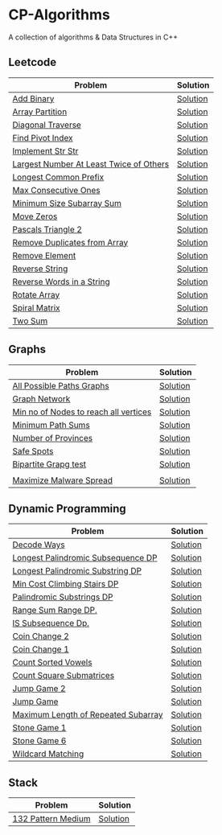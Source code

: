 # CP-Algorithms

A collection of algorithms & Data Structures in C++

## Leetcode

| Problem                                                                                                           | Solution                                                                                                                                     |
| ----------------------------------------------------------------------------------------------------------------- | -------------------------------------------------------------------------------------------------------------------------------------------- |
| [Add Binary](https://leetcode.com/problems/add-binary/)                                                           | [Solution](https://github.com/Saharsh979/CP-Algorithms/blob/main/LeetCode%20Explore/Add%20Binary.cpp)                                        |
| [Array Partition](https://leetcode.com/problems/array-partition-i/)                                               | [Solution](https://github.com/Saharsh979/CP-Algorithms/blob/main/LeetCode%20Explore/Array%20Partition%201.cpp)                               |
| [Diagonal Traverse](https://leetcode.com/problems/diagonal-traverse/)                                             | [Solution](https://github.com/Saharsh979/CP-Algorithms/blob/main/LeetCode%20Explore/Diagonal%20Traverse.cpp)                                 |
| [Find Pivot Index](https://leetcode.com/problems/find-pivot-index/)                                               | [Solution](https://github.com/Saharsh979/CP-Algorithms/blob/main/LeetCode%20Explore/Find%20Pivot%20Index.cpp)                                |
| [Implement Str Str](https://leetcode.com/problems/implement-strstr/)                                              | [Solution](https://github.com/Saharsh979/CP-Algorithms/blob/main/LeetCode%20Explore/Implement%20Str%20Str.cpp)                               |
| [Largest Number At Least Twice of Others](https://leetcode.com/problems/largest-number-at-least-twice-of-others/) | [Solution](https://github.com/Saharsh979/CP-Algorithms/blob/main/LeetCode%20Explore/Largest%20Number%20At%20Least%20Twice%20of%20Others.cpp) |
| [Longest Common Prefix](https://leetcode.com/problems/longest-common-prefix/)                                     | [Solution](https://github.com/Saharsh979/CP-Algorithms/blob/main/LeetCode%20Explore/Longest%20Common%20Prefix.cpp)                           |
| [Max Consecutive Ones](https://leetcode.com/problems/max-consecutive-ones/)                                       | [Solution](https://github.com/Saharsh979/CP-Algorithms/blob/main/LeetCode%20Explore/Max%20Consecutive%20Ones.cpp)                            |
| [Minimum Size Subarray Sum](https://leetcode.com/problems/minimum-size-subarray-sum/)                             | [Solution](https://github.com/Saharsh979/CP-Algorithms/blob/main/LeetCode%20Explore/Minimum%20Size%20Subarray%20Sum.cpp)                     |
| [Move Zeros](https://leetcode.com/problems/move-zeroes/)                                                          | [Solution](https://github.com/Saharsh979/CP-Algorithms/blob/main/LeetCode%20Explore/Move%20Zeros.cpp)                                        |
| [Pascals Triangle 2](https://leetcode.com/problems/pascals-triangle-ii/)                                          | [Solution](https://github.com/Saharsh979/CP-Algorithms/blob/main/LeetCode%20Explore/PAscals%20Triangle%202.cpp)                              |
| [Remove Duplicates from Array](https://leetcode.com/problems/remove-duplicates-from-sorted-array/)                | [Solution](https://github.com/Saharsh979/CP-Algorithms/blob/main/LeetCode%20Explore/Remove%20Duplicates%20from%20Array.cpp)                  |
| [Remove Element](https://leetcode.com/problems/remove-element/)                                                   | [Solution](https://github.com/Saharsh979/CP-Algorithms/blob/main/LeetCode%20Explore/Remove%20Element.cpp)                                    |
| [Reverse String](https://leetcode.com/problems/reverse-string/)                                                   | [Solution](https://github.com/Saharsh979/CP-Algorithms/blob/main/LeetCode%20Explore/Reverse%20String.cpp)                                    |
| [Reverse Words in a String](https://leetcode.com/problems/reverse-words-in-a-string/)                             | [Solution](https://github.com/Saharsh979/CP-Algorithms/blob/main/LeetCode%20Explore/Reverse%20Words%20in%20a%20sSring.cpp)                   |
| [Rotate Array](https://leetcode.com/problems/reverse-words-in-a-string/)                                          | [Solution](https://github.com/Saharsh979/CP-Algorithms/blob/main/LeetCode%20Explore/Rotate%20Array.cpp)                                      |
| [Spiral Matrix](https://leetcode.com/problems/spiral-matrix/)                                                     | [Solution](https://github.com/Saharsh979/CP-Algorithms/blob/main/LeetCode%20Explore/Spiral%20Matrix.cpp)                                     |
| [Two Sum](https://leetcode.com/problems/two-sum/)                                                                 | [Solution](https://github.com/Saharsh979/CP-Algorithms/blob/main/LeetCode%20Explore/Two%20Sum2.cpp)                                          |

## Graphs

| Problem                                                                                                               | Solution                                                                                                                            |
| --------------------------------------------------------------------------------------------------------------------- | ----------------------------------------------------------------------------------------------------------------------------------- |
| [All Possible Paths Graphs](https://leetcode.com/problems/all-paths-from-source-to-target/)                           | [Solution](https://github.com/Saharsh979/CP-Algorithms/blob/main/Graphs/All%20Possible%20paths%20graph.cpp)                         |
| [Graph Network]()                                                                                                     | [Solution](https://github.com/Saharsh979/CP-Algorithms/blob/main/Graphs/Graph%20network.cpp)                                        |
| [Min no of Nodes to reach all vertices](https://leetcode.com/problems/minimum-number-of-vertices-to-reach-all-nodes/) | [Solution](https://github.com/Saharsh979/CP-Algorithms/blob/main/Graphs/Minimum%20Number%20Nodes%20to%20reach%20all%20vertices.cpp) |
| [Minimum Path Sums](https://leetcode.com/problems/path-with-minimum-effort/)                                          | [Solution](https://github.com/Saharsh979/CP-Algorithms/blob/main/Graphs/Minimum%20path%20Sum.cpp)                                   |
| [Number of Provinces](https://leetcode.com/problems/number-of-provinces)                                              | [Solution](https://github.com/Saharsh979/CP-Algorithms/blob/main/Graphs/Number%20Of%20Provinces.cpp)                                |
| [Safe Spots](https://leetcode.com/problems/find-eventual-safe-states/)                                                | [Solution](https://leetcode.com/problems/number-of-provinces)                                                                       |
| [Bipartite Grapg test](https://leetcode.com/problems/possible-bipartition/)                                           | [Solution](https://github.com/Saharsh979/CP-Algorithms/blob/main/Graphs/bipartite%20graph%20test.cpp)                               |
|                                                                                                                       |
| [Maximize Malware Spread](https://leetcode.com/problems/minimize-malware-spread-ii/)                                  | [Solution](https://github.com/Saharsh979/CP-Algorithms/blob/main/Graphs/Malware%20Spread.cpp)                                       |

## Dynamic Programming

| Problem                                                                                                   | Solution                                                                                                                                     |
| --------------------------------------------------------------------------------------------------------- | -------------------------------------------------------------------------------------------------------------------------------------------- |
| [Decode Ways](https://leetcode.com/problems/decode-ways/)                                                 | [Solution](https://github.com/Saharsh979/CP-Algorithms/blob/main/Dynamic%20Programming/Decode%20Ways%20Dp.cpp)                               |
| [Longest Palindromic Subsequence DP](https://leetcode.com/problems/longest-palindromic-subsequence/)      | [Solution](https://github.com/Saharsh979/CP-Algorithms/blob/main/Dynamic%20Programming/Longest%20Palindromic%20Subsequence%20DP.cpp)         |
| [Longest Palindromic Substring DP](https://leetcode.com/problems/longest-palindromic-substring/)          | [Solution](https://github.com/Saharsh979/CP-Algorithms/blob/main/Dynamic%20Programming/Longest%20Palindromic%20Substring%20DP.cpp)           |
| [Min Cost Climbing Stairs DP](//https://leetcode.com/problems/min-cost-climbing-stairs/)                  | [Solution](https://github.com/Saharsh979/CP-Algorithms/blob/main/Dynamic%20Programming/Min%20Cost%20Climbing%20Stairs%20DP.cpp)              |
| [Palindromic Substrings DP](https://leetcode.com/problems/palindromic-substrings/)                        | [Solution](https://github.com/Saharsh979/CP-Algorithms/blob/main/Dynamic%20Programming/Palindromic%20Substrings%20DP.cpp)                    |
| [Range Sum Range DP.](https://leetcode.com/problems/range-sum-query-immutable/)                           | [Solution](https://github.com/Saharsh979/CP-Algorithms/blob/main/Dynamic%20Programming/Range%20Sum%20Range%20DP.cpp)                         |
| [IS Subsequence Dp.](https://leetcode.com/problems/is-subsequence/)                                       | [Solution](https://github.com/Saharsh979/CP-Algorithms/blob/main/Dynamic%20Programming/iS%20Subsequence%20Dp.cpp)                            |
| [Coin Change 2](https://leetcode.com/problems/coin-change-2/)                                             | [Solution](https://github.com/Saharsh979/CP-Algorithms/blob/main/Dynamic%20Programming/Coin%20Change%202%20Dp.cpp)                           |
| [Coin Change 1 ](https://leetcode.com/problems/coin-change/)                                              | [Solution](https://github.com/Saharsh979/CP-Algorithms/blob/main/Dynamic%20Programming/Coin%20Change%20Dp.cpp)                               |
| [Count Sorted Vowels](https://leetcode.com/problems/count-sorted-vowel-strings/)                          | [Solution](https://github.com/Saharsh979/CP-Algorithms/blob/main/Dynamic%20Programming/Count%20Sorted%20Vowel%20Dp.cpp)                      |
| [Count Square Submatrices](https://leetcode.com/problems/count-square-submatrices-with-all-ones/)         | [Solution](https://github.com/Saharsh979/CP-Algorithms/blob/main/Dynamic%20Programming/Count%20Square%20Submatrices%20Dp.cpp)                |
| [Jump Game 2](https://leetcode.com/problems/jump-game-ii/)                                                | [Solution](https://github.com/Saharsh979/CP-Algorithms/blob/main/Dynamic%20Programming/Jump%20Game%202%20Dp.cpp)                             |
| [Jump Game](https://leetcode.com/problems/jump-game/)                                                     | [Solution](https://github.com/Saharsh979/CP-Algorithms/blob/main/Dynamic%20Programming/Jump%20Game%20DP.cpp)                                 |
| [Maximum Length of Repeated Subarray](https://leetcode.com/problems/maximum-length-of-repeated-subarray/) | [Solution](https://github.com/Saharsh979/CP-Algorithms/blob/main/Dynamic%20Programming/Maximum%20Length%20of%20Repeated%20Subarray%20DP.cpp) |
| [Stone Game 1](https://leetcode.com/problems/stone-game/)                                                 | [Solution](https://github.com/Saharsh979/CP-Algorithms/blob/main/Dynamic%20Programming/Stone%20Game%201%20DP.cpp)                            |
| [Stone Game 6](https://leetcode.com/problems/stone-game-vi/)                                              | [Solution](https://github.com/Saharsh979/CP-Algorithms/blob/main/Dynamic%20Programming/Stone%20Game%206%20.cpp)                              |
| [Wildcard Matching](https://leetcode.com/problems/wildcard-matching/)                                     | [Solution](https://github.com/Saharsh979/CP-Algorithms/blob/main/Dynamic%20Programming/Wilcard%20Matchng%20DP.cpp)                           |

## Stack

| Problem                                                          | Solution                                                                                                      |
| ---------------------------------------------------------------- | ------------------------------------------------------------------------------------------------------------- |
| [132 Pattern Medium](https://leetcode.com/problems/132-pattern/) | [Solution](https://github.com/Saharsh979/CP-Algorithms/blob/main/Stack/132%20pattern%20medium%20leetcode.cpp) |
